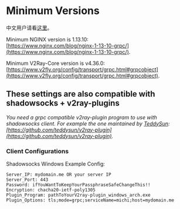 # Minimum Versions

中文用户请看[这里](./README-CN.md)。

Minimum NGINX version is 1.13.10:\
[https://www.nginx.com/blog/nginx-1-13-10-grpc/](https://www.nginx.com/blog/nginx-1-13-10-grpc/).

Minimum V2Ray-Core version is v4.36.0:\
[https://www.v2fly.org/config/transport/grpc.html#grpcobject](https://www.v2fly.org/config/transport/grpc.html#grpcobject).

## These settings are also compatible with shadowsocks + v2ray-plugins

_You need a grpc compatible v2ray-plugin program to use with shadowsocks client.
For example the one maintained by [TeddySun](https://github.com/teddysun): \
[https://github.com/teddysun/v2ray-plugin](https://github.com/teddysun/v2ray-plugin)._

### Client Configurations

Shadowsocks Windows Example Config:

```properties
Server_IP: mydomain.me OR your server IP
Server_Port: 443
Password: ifYouWantToKeepYourPassphraseSafeChangeThis!!
Encryption: chacha20-ietf-poly1305
Plugin_Program: pathToYourV2ray-plugin_windows_arch.exe
Plugin_Options: tls;mode=grpc;serviceName=michi;host=mydomain.me
```
